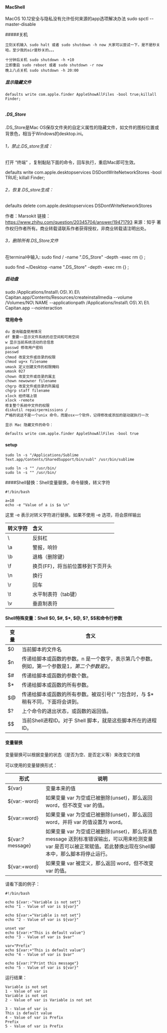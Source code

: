 

#### MacShell

MacOS 10.12安全与隐私没有允许任何来源的app选项解决办法
sudo spctl --master-disable

#####关机
```
立刻关机输入 sudo halt 或者 sudo shutdown -h now 大家可以尝试一下，是不是秒关哈，至少我的air是秒关的。。。

十分钟后关机 sudo shutdown -h +10
立即重启 sudo reboot 或者 sudo shutdown -r now
晚上八点关机 sudo shutdown -h 20:00
```

##### 显示隐藏文件

```
defaults write com.apple.finder AppleShowAllFiles -bool true;killall Finder;
 
```

##### .DS_Store

.DS_Store是Mac OS保存文件夹的自定义属性的隐藏文件，如文件的图标位置或背景色，相当于Windows的desktop.ini。

###### 1，禁止.DS_store生成：
打开 “终端” ，复制黏贴下面的命令，回车执行，重启Mac即可生效。

defaults write com.apple.desktopservices DSDontWriteNetworkStores -bool TRUE; killall Finder; 


###### 2，恢复.DS_store生成：
defaults delete com.apple.desktopservices DSDontWriteNetworkStores

作者：Marsokit
链接：https://www.zhihu.com/question/20345704/answer/19471793
来源：知乎
著作权归作者所有。商业转载请联系作者获得授权，非商业转载请注明出处。

###### 3，删除所有.DS_Store文件
在terminal中输入:
sudo find / -name ".DS_Store" -depth -exec rm {} \;

sudo find ~/Desktop -name ".DS_Store" -depth -exec rm {} \;


##### 启动盘

sudo /Applications/Install\ OS\ X\ El\ Capitan.app/Contents/Resources/createinstallmedia --volume /Volumes/NO\ NAME --applicationpath /Applications/Install\ OS\ X\ El\ Capitan.app --nointeraction



#### 常用命令
```
du 查询磁盘使用情况
df 重要~~显示文件系统的总空间和可用空间
w 显示当前系统活动的总信息
passwd 修改用户密码
passwd
chmod 改变文件或目录的权限
chmod ug+x filename
umask 定义创建文件的权限掩码
umask 027
chown 改变文件或目录的属主
chown newowner filename
chgrp 改变文件或目录的所属组
chgrp staff filename
xlock 给终端上锁
xlock -remote
修复整个系统中文件的权限
diskutil repairpermissions /
严格的说这不是一个unix 命令，而是osx一个软件，记得修改或添加的驱动就执行一次

显示 Mac 隐藏文件的命令：
 
defaults write com.apple.finder AppleShowAllFiles -bool true

```

#### setup
```
sudo ln -s "/Applications/Sublime Text.app/Contents/SharedSupport/bin/subl" /usr/bin/sublime

sudo ln -s "" /usr/bin/
sudo ln -s "" /usr/bin/

```

####Shell替换：Shell变量替换，命令替换，转义字符


```
#!/bin/bash

a=10
echo -e "Value of a is $a \n"

```
这里 -e 表示对转义字符进行替换。如果不使用 -e 选项，将会原样输出


转义字符 | 含义
:------------ | :------------- 
\\ | 反斜杠
\a | 警报，响铃
\b	| 退格（删除键）
\f	| 换页(FF)，将当前位置移到下页开头
\n	| 换行
\r	| 回车
\t	| 水平制表符（tab键） 
\v	| 垂直制表符

#### Shell特殊变量：Shell $0, $#, $*, $@, $?, $$和命令行参数

变量 | 含义
---- | ----
$0 | 当前脚本的文件名
$n | 传递给脚本或函数的参数。n 是一个数字，表示第几个参数。例如，第一个参数是$1，第二个参数是$2。
$# | 传递给脚本或函数的参数个数。
$* | 传递给脚本或函数的所有参数。
$@ | 传递给脚本或函数的所有参数。被双引号(" ")包含时，与 $* 稍有不同，下面将会讲到。
$? | 上个命令的退出状态，或函数的返回值。
$$ | 当前Shell进程ID。对于 Shell 脚本，就是这些脚本所在的进程ID。

#### 变量替换

变量替换可以根据变量的状态（是否为空、是否定义等）来改变它的值

可以使用的变量替换形式：

形式 | 说明
---- | ----
${var} | 变量本来的值
${var:-word} | 如果变量 var 为空或已被删除(unset)，那么返回 word，但不改变 var 的值。
${var:=word} | 如果变量 var 为空或已被删除(unset)，那么返回 word，并将 var 的值设置为 word。
${var:?message} | 如果变量 var 为空或已被删除(unset)，那么将消息 message 送到标准错误输出，可以用来检测变量 var 是否可以被正常赋值。若此替换出现在Shell脚本中，那么脚本将停止运行。
${var:+word} | 如果变量 var 被定义，那么返回 word，但不改变 var 的值。

请看下面的例子：

```
#!/bin/bash

echo ${var:-"Variable is not set"}
echo "1 - Value of var is ${var}"

echo ${var:="Variable is not set"}
echo "2 - Value of var is ${var}"

unset var
echo ${var:+"This is default value"}
echo "3 - Value of var is $var"

var="Prefix"
echo ${var:+"This is default value"}
echo "4 - Value of var is $var"

echo ${var:?"Print this message"}
echo "5 - Value of var is ${var}"
```

运行结果：

```
Variable is not set
1 - Value of var is
Variable is not set
2 - Value of var is Variable is not set

3 - Value of var is
This is default value
4 - Value of var is Prefix
Prefix
5 - Value of var is Prefix
```